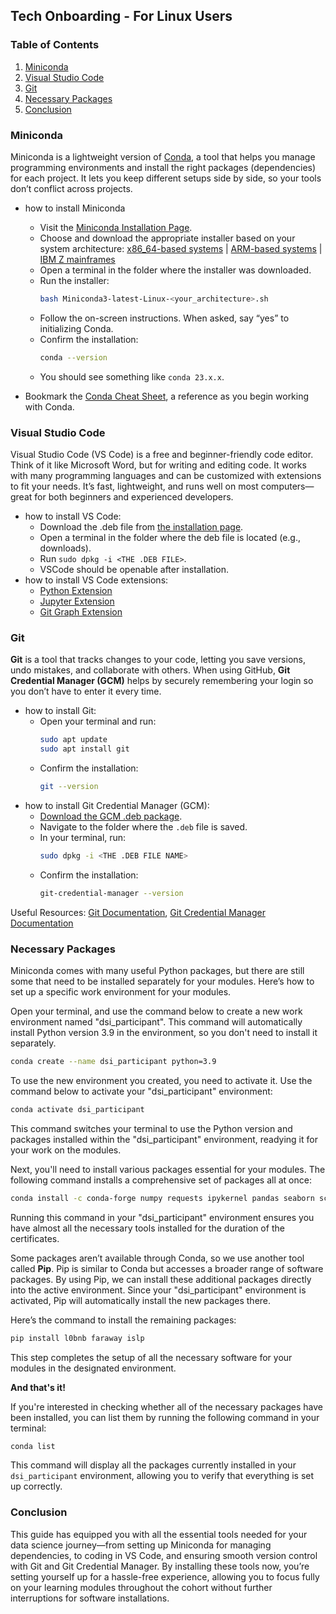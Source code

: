 ## Tech Onboarding - For Linux Users

### Table of Contents

1. [Miniconda](#miniconda)
2. [Visual Studio Code](#visual-studio-code)
3. [Git](#git)
4. [Necessary Packages](#necessary-packages)
5. [Conclusion](#conclusion)

### Miniconda

Miniconda is a lightweight version of [Conda](https://en.wikipedia.org/wiki/Conda_(package_manager)), a tool that helps you manage programming environments and install the right packages (dependencies) for each project. It lets you keep different setups side by side, so your tools don’t conflict across projects.

- how to install Miniconda
  - Visit the [Miniconda Installation Page](https://docs.conda.io/projects/miniconda/en/latest/index.html).
  - Choose and download the appropriate installer based on your system architecture: [x86_64-based systems](https://repo.anaconda.com/miniconda/Miniconda3-latest-Linux-x86_64.sh) | [ARM-based systems](https://repo.anaconda.com/miniconda/Miniconda3-latest-Linux-aarch64.sh) | [IBM Z mainframes](https://repo.anaconda.com/miniconda/Miniconda3-latest-Linux-s390x.sh)
  - Open a terminal in the folder where the installer was downloaded.
  - Run the installer:
    ```bash
    bash Miniconda3-latest-Linux-<your_architecture>.sh
    ```
  - Follow the on-screen instructions. When asked, say “yes” to initializing Conda.
  - Confirm the installation:
    ```bash
    conda --version
    ```
  - You should see something like `conda 23.x.x`.

- Bookmark the [Conda Cheat Sheet](https://conda.io/projects/conda/en/latest/user-guide/cheatsheet.html), a reference as you begin working with Conda.
### Visual Studio Code

Visual Studio Code (VS Code) is a free and beginner-friendly code editor. Think of it like Microsoft Word, but for writing and editing code. It works with many programming languages and can be customized with extensions to fit your needs. It’s fast, lightweight, and runs well on most computers—great for both beginners and experienced developers.

- how to install VS Code:
  - Download the .deb file from [the installation page](https://code.visualstudio.com).
  - Open a terminal in the folder where the deb file is located (e.g., downloads).
  - Run `sudo dpkg -i <THE .DEB FILE>`.
  - VSCode should be openable after installation.
- how to install VS Code extensions:
  - [Python Extension](https://marketplace.visualstudio.com/items?itemName=ms-python.python)
  - [Jupyter Extension](https://marketplace.visualstudio.com/items?itemName=ms-toolsai.jupyter)
  - [Git Graph Extension](https://marketplace.visualstudio.com/items?itemName=mhutchie.git-graph)

### Git
**Git** is a tool that tracks changes to your code, letting you save versions, undo mistakes, and collaborate with others. When using GitHub, **Git Credential Manager (GCM)** helps by securely remembering your login so you don’t have to enter it every time.

- how to install Git:
  - Open your terminal and run:
    ```bash
    sudo apt update
    sudo apt install git
    ```
  - Confirm the installation:
    ```bash
    git --version
    ```
- how to install Git Credential Manager (GCM):
  - [Download the GCM .deb package](https://github.com/git-ecosystem/git-credential-manager/releases/tag/v2.4.1).
  - Navigate to the folder where the `.deb` file is saved.
  - In your terminal, run:
    ```bash
    sudo dpkg -i <THE .DEB FILE NAME>
    ```
  - Confirm the installation:
    ```bash
    git-credential-manager --version
    ```

Useful Resources: [Git Documentation](https://git-scm.com/doc), [Git Credential Manager Documentation](https://github.com/git-ecosystem/git-credential-manager/blob/main/README.md)

### Necessary Packages

Miniconda comes with many useful Python packages, but there are still some that need to be installed separately for your modules. Here’s how to set up a specific work environment for your modules.

Open your terminal, and use the command below to create a new work environment named "dsi_participant". This command will automatically install Python version 3.9 in the environment, so you don't need to install it separately.

```bash
conda create --name dsi_participant python=3.9
```

To use the new environment you created, you need to activate it. Use the command below to activate your "dsi_participant" environment:

```bash
conda activate dsi_participant
```

This command switches your terminal to use the Python version and packages installed within the "dsi_participant" environment, readying it for your work on the modules.


Next, you'll need to install various packages essential for your modules. The following command installs a comprehensive set of packages all at once:

```bash
conda install -c conda-forge numpy requests ipykernel pandas seaborn scikit-learn python-dotenv dask pyarrow">=11.0.0" sacred sqlalchemy psycopg2 shap fancyimpute missingno tensorflow matplotlib plotly nbformat scikit-image opencv transformers yfinance pygam pybind11
```

Running this command in your "dsi_participant" environment ensures you have almost all the necessary tools installed for the duration of the certificates.

Some packages aren’t available through Conda, so we use another tool called **Pip**. Pip is similar to Conda but accesses a broader range of software packages. By using Pip, we can install these additional packages directly into the active environment. Since your "dsi_participant" environment is activated, Pip will automatically install the new packages there.

Here’s the command to install the remaining packages:

```bash
pip install l0bnb faraway islp
```

This step completes the setup of all the necessary software for your modules in the designated environment.

**And that's it!**

If you're interested in checking whether all of the necessary packages have been installed, you can list them by running the following command in your terminal:

```bash
conda list
```

This command will display all the packages currently installed in your `dsi_participant` environment, allowing you to verify that everything is set up correctly.

### Conclusion
This guide has equipped you with all the essential tools needed for your data science journey—from setting up Miniconda for managing dependencies, to coding in VS Code, and ensuring smooth version control with Git and Git Credential Manager. By installing these tools now, you’re setting yourself up for a hassle-free experience, allowing you to focus fully on your learning modules throughout the cohort without further interruptions for software installations.